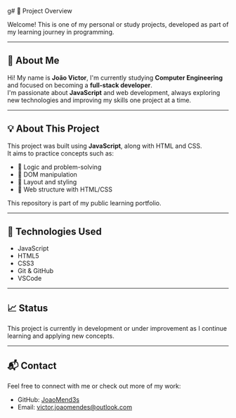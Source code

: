 g# 📁 Project Overview

Welcome! This is one of my personal or study projects, developed as part of my learning journey in programming.

---

## 👤 About Me

Hi! My name is **João Victor**, I'm currently studying **Computer Engineering** and focused on becoming a **full-stack developer**.  
I'm passionate about **JavaScript** and web development, always exploring new technologies and improving my skills one project at a time.

---

## 💡 About This Project

This project was built using **JavaScript**, along with HTML and CSS.  
It aims to practice concepts such as:

- 📌 Logic and problem-solving
- 🎯 DOM manipulation
- 🎨 Layout and styling
- 🧱 Web structure with HTML/CSS

This repository is part of my public learning portfolio.

---

## 🚀 Technologies Used

- JavaScript  
- HTML5  
- CSS3  
- Git & GitHub  
- VSCode

---

## 📈 Status

This project is currently in development or under improvement as I continue learning and applying new concepts.

---

## 📬 Contact

Feel free to connect with me or check out more of my work:

- GitHub: [JoaoMend3s](https://github.com/JoaoMend3s)
- Email: victor.joaomendes@outlook.com
